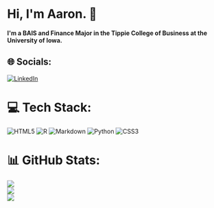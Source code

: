 # Hi, I'm Aaron. 👋

**I'm a BAIS and Finance Major in the Tippie College of Business at the University of Iowa.**


## 🌐 Socials:
[![LinkedIn](https://img.shields.io/badge/LinkedIn-%230077B5.svg?logo=linkedin&logoColor=white)](https://www.linkedin.com/in/aaron-statler/)

# 💻 Tech Stack:
![HTML5](https://img.shields.io/badge/html5-%23E34F26.svg?style=for-the-badge&logo=html5&logoColor=white) ![R](https://img.shields.io/badge/r-%23276DC3.svg?style=for-the-badge&logo=r&logoColor=white) ![Markdown](https://img.shields.io/badge/markdown-%23000000.svg?style=for-the-badge&logo=markdown&logoColor=white) ![Python](https://img.shields.io/badge/python-3670A0?style=for-the-badge&logo=python&logoColor=ffdd54) ![CSS3](https://img.shields.io/badge/css3-%231572B6.svg?style=for-the-badge&logo=css3&logoColor=white)
# 📊 GitHub Stats:
![](https://github-readme-stats.vercel.app/api?username=AaronStats&theme=default&hide_border=false&include_all_commits=true&count_private=false)<br/>
![](https://github-readme-streak-stats.herokuapp.com/?user=AaronStats&theme=default&hide_border=false)<br/>
![](https://github-readme-stats.vercel.app/api/top-langs/?username=AaronStats&theme=default&hide_border=false&include_all_commits=true&count_private=false&layout=compact)
